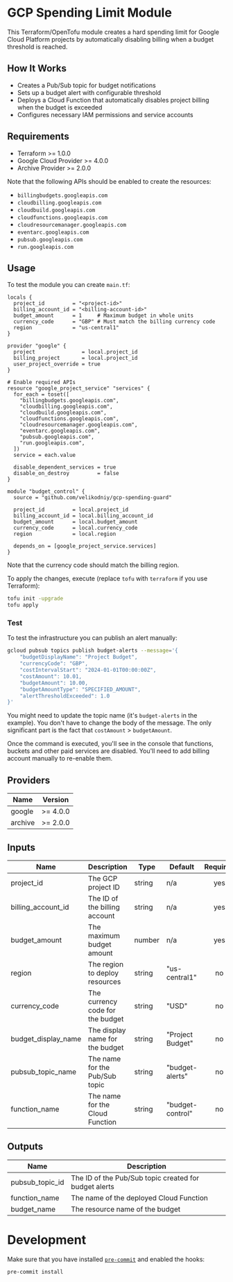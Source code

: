 # GCP Spending Limit Module

This Terraform/OpenTofu module creates a hard spending limit for Google Cloud Platform projects by automatically disabling billing when a budget threshold is reached.

## How It Works

- Creates a Pub/Sub topic for budget notifications
- Sets up a budget alert with configurable threshold
- Deploys a Cloud Function that automatically disables project billing when the budget is exceeded
- Configures necessary IAM permissions and service accounts

## Requirements

- Terraform >= 1.0.0
- Google Cloud Provider >= 4.0.0
- Archive Provider >= 2.0.0

Note that the following APIs should be enabled to create the resources:

- `billingbudgets.googleapis.com`
- `cloudbilling.googleapis.com`
- `cloudbuild.googleapis.com`
- `cloudfunctions.googleapis.com`
- `cloudresourcemanager.googleapis.com`
- `eventarc.googleapis.com`
- `pubsub.googleapis.com`
- `run.googleapis.com`

## Usage

To test the module you can create `main.tf`:

```hcl
locals {
  project_id         = "<project-id>"
  billing_account_id = "<billing-account-id>"
  budget_amount      = 1     # Maximum budget in whole units
  currency_code      = "GBP" # Must match the billing currency code
  region             = "us-central1"
}

provider "google" {
  project               = local.project_id
  billing_project       = local.project_id
  user_project_override = true
}

# Enable required APIs
resource "google_project_service" "services" {
  for_each = toset([
    "billingbudgets.googleapis.com",
    "cloudbilling.googleapis.com",
    "cloudbuild.googleapis.com",
    "cloudfunctions.googleapis.com",
    "cloudresourcemanager.googleapis.com",
    "eventarc.googleapis.com",
    "pubsub.googleapis.com",
    "run.googleapis.com",
  ])
  service = each.value

  disable_dependent_services = true
  disable_on_destroy         = false
}

module "budget_control" {
  source = "github.com/velikodniy/gcp-spending-guard"

  project_id         = local.project_id
  billing_account_id = local.billing_account_id
  budget_amount      = local.budget_amount
  currency_code      = local.currency_code
  region             = local.region

  depends_on = [google_project_service.services]
}
```

Note that the currency code should match the billing region.

To apply the changes, execute (replace `tofu` with `terraform` if you use Terraform):

```sh
tofu init -upgrade
tofu apply
```

### Test

To test the infrastructure you can publish an alert manually:

```sh
gcloud pubsub topics publish budget-alerts --message='{
    "budgetDisplayName": "Project Budget",
    "currencyCode": "GBP",
    "costIntervalStart": "2024-01-01T00:00:00Z",
    "costAmount": 10.01,
    "budgetAmount": 10.00,
    "budgetAmountType": "SPECIFIED_AMOUNT",
    "alertThresholdExceeded": 1.0
}'
```

You might need to update the topic name (it's `budget-alerts` in the example).
You don't have to change the body of the message.
The only significant part is the fact that `costAmount` > `budgetAmount`.

Once the command is executed, you'll see in the console that functions, buckets and other paid services are disabled.
You'll need to add billing account manually to re-enable them.

## Providers

| Name    | Version  |
| ------- | -------- |
| google  | >= 4.0.0 |
| archive | >= 2.0.0 |

## Inputs

| Name                | Description                      | Type   | Default          | Required |
| ------------------- | -------------------------------- | ------ | ---------------- | :------: |
| project_id          | The GCP project ID               | string | n/a              |   yes    |
| billing_account_id  | The ID of the billing account    | string | n/a              |   yes    |
| budget_amount       | The maximum budget amount        | number | n/a              |   yes    |
| region              | The region to deploy resources   | string | "us-central1"    |    no    |
| currency_code       | The currency code for the budget | string | "USD"            |    no    |
| budget_display_name | The display name for the budget  | string | "Project Budget" |    no    |
| pubsub_topic_name   | The name for the Pub/Sub topic   | string | "budget-alerts"  |    no    |
| function_name       | The name for the Cloud Function  | string | "budget-control" |    no    |

## Outputs

| Name            | Description                                           |
| --------------- | ----------------------------------------------------- |
| pubsub_topic_id | The ID of the Pub/Sub topic created for budget alerts |
| function_name   | The name of the deployed Cloud Function               |
| budget_name     | The resource name of the budget                       |

# Development

Make sure that you have installed [`pre-commit`](https://pre-commit.com) and enabled the hooks:

```sh
pre-commit install
```
